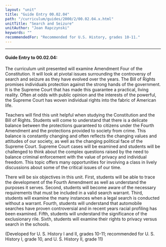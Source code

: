 ```yaml
---
layout: "unit"
title: "Guide Entry 00.02.04"
path: "/curriculum/guides/2000/2/00.02.04.x.html"
unitTitle: "Search and Seizure"
unitAuthor: "Joan Rapczynski"
keywords: ""
recommendedFor: "Recommended for U.S. History, grades 10-11."
---
```

<body>
<hr/>
<h4>
Guide Entry to 00.02.04:
</h4>
The curriculum unit presented will examine Amendment Four of the Constitution. It will look at pivotal issues surrounding the controversy of search and seizure as they have evolved over the years. The Bill of Rights promises individuals protection against the strong hands of the government. It is the Supreme Court that has made this guarantee a practical, living reality. Often at odds with public opinion and the interests of the powerful, the Supreme Court has woven individual rights into the fabric of American life.
<p>
Teachers will find this unit helpful when studying the Constitution and the Bill of Rights. Students will come to understand that there is a delicate balance between the protections guaranteed to citizens under the Fourth Amendment and the protections provided to society from crime. This balance is constantly changing and often reflects the changing values and attitudes of our society, as well as the changing political face of the Supreme Court. Supreme Court cases will be examined and students will be challenged to think about the complex questions raised by the need to balance criminal enforcement with the value of privacy and individual freedom. This topic offers many opportunities for involving a class in lively discussions about some of the critical issues of our time.
</p>
<p>
There will be six objectives in this unit. First, students will be able to trace the development of the Fourth Amendment as well as understand the purposes it serves. Second, students will become aware of the necessary requirements that must be included in a valid search warrant. Third, students will examine the many instances when a legal search is conducted without a warrant. Fourth, students will understand that automobile searches have proven controversial and in recent years racial profiling has been examined. Fifth, students will understand the significance of the exclusionary rile. Sixth, students will examine their rights to privacy versus search in the schools.
</p>
<p>
(Developed for U. S. History I and II, grades 10-11; recommended for U. S. History I, grade 10, and U. S. History II, grade 11)
</p>
</body>
